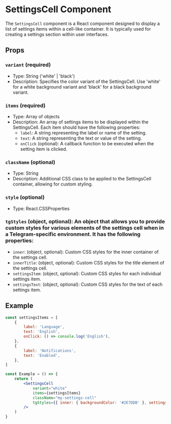 # SettingsCell Component

The `SettingsCell` component is a React component designed to display a list of settings items within a cell-like container. It is typically used for creating a settings section within user interfaces.

## Props

### `variant` (required)

-   Type: String ('white' | 'black')
-   Description: Specifies the color variant of the SettingsCell. Use 'white' for a white background variant and 'black' for a black background variant.

### `items` (required)

-   Type: Array of objects
-   Description: An array of settings items to be displayed within the SettingsCell. Each item should have the following properties:
    -   `label`: A string representing the label or name of the setting.
    -   `text`: A string representing the text or value of the setting.
    -   `onClick` (optional): A callback function to be executed when the setting item is clicked.

### `className` (optional)

-   Type: String
-   Description: Additional CSS class to be applied to the SettingsCell container, allowing for custom styling.

### `style` (optional)

-   Type: React.CSSProperties

### `tgStyles` (object, optional): An object that allows you to provide custom styles for various elements of the settings cell when in a Telegram-specific environment. It has the following properties:

-   `inner`: (object, optional): Custom CSS styles for the inner container of the settings cell.
-   `innerTitle`: (object, optional): Custom CSS styles for the title element of the settings cell.
-   `settingsItem`: (object, optional): Custom CSS styles for each individual settings item.
-   `settingsText`: (object, optional): Custom CSS styles for the text of each settings item.

## Example

```jsx
const settingsItems = [
    {
        label: 'Language',
        text: 'English',
        onClick: () => console.log('English'),
    },
    {
        label: 'Notifications',
        text: 'Enabled',
    },
]

const Example = () => {
    return (
        <SettingsCell
            variant="white"
            items={settingsItems}
            className="my-settings-cell"
            tgStyles={{ inner: { backgroundColor: '#2E7DDB' }, settingsText: { color: '#fff' } }}
        />
    )
}
```

